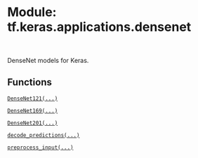 <div itemscope itemtype="http://developers.google.com/ReferenceObject">
<meta itemprop="name" content="tf.keras.applications.densenet" />
<meta itemprop="path" content="Stable" />
</div>

# Module: tf.keras.applications.densenet


<table class="tfo-notebook-buttons tfo-api" align="left">
</table>



DenseNet models for Keras.



## Functions

[`DenseNet121(...)`](../../../tf/keras/applications/DenseNet121.md)

[`DenseNet169(...)`](../../../tf/keras/applications/DenseNet169.md)

[`DenseNet201(...)`](../../../tf/keras/applications/DenseNet201.md)

[`decode_predictions(...)`](../../../tf/keras/applications/densenet/decode_predictions.md)

[`preprocess_input(...)`](../../../tf/keras/applications/densenet/preprocess_input.md)

